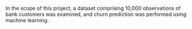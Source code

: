 In the scope of this project, a dataset comprising 10,000 observations of bank customers was examined, and churn prediction was performed using machine learning.
